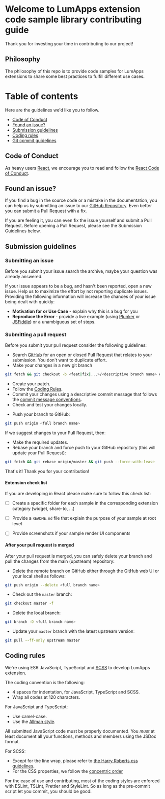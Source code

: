 # Welcome to LumApps extension code sample library contributing guide <!-- omit in toc -->

Thank you for investing your time in contributing to our project!

## Philosophy

The philosophy of this repo is to provide code samples for LumApps extensions to share some best practices to fulfill different use cases.

# Table of contents

Here are the guidelines we'd like you to follow.

-   [Code of Conduct](#code-of-conduct)
-   [Found an issue?](#found-an-issue-)
-   [Submission guidelines](#submission-guidelines)
-   [Coding rules](#coding-rules)
-   [Git commit guidelines](#git-commit-guidelines)

## <a name="code-of-conduct"></a> Code of Conduct

As heavy users [React](https://github.com/facebook/react/), we encourage you to read and follow the [React Code of Conduct](https://github.com/facebook/react/blob/master/CODE_OF_CONDUCT.md).

## <a name="found-an-issue-"></a> Found an issue?

If you find a bug in the source code or a mistake in the documentation, you can help us by submitting an issue to our [GitHub Repository](https://github.com/lumapps/lumapps-extension-code-sample/issues). Even better you can submit a Pull Request with a fix.

If you are feeling it, you can even fix the issue yourself and submit a Pull Request.
Before opening a Pull Request, please see the Submission Guidelines below.

## <a name="submission-guidelines"></a> Submission guidelines

### Submitting an issue

Before you submit your issue search the archive, maybe your question was already answered.

If your issue appears to be a bug, and hasn't been reported, open a new issue. Help us to maximize the effort by not reporting duplicate issues. Providing the following information will increase the chances of your issue being dealt with quickly:

-   **Motivation for or Use Case** - explain why this is a bug for you
-   **Reproduce the Error** - provide a live example (using [Plunker](http://plnkr.co/edit) or [JSFiddle](http://jsfiddle.net/)) or a unambiguous set of steps.

### Submitting a pull request

Before you submit your pull request consider the following guidelines:

-   Search [GitHub](https://github.com/lumapps/lumapps-extension-code-sample/pulls) for an open or closed Pull Request that relates to your submission. You don't want to duplicate effort.
-   Make your changes in a new git branch

```bash
git fetch && git checkout -b <feat|fix|...>/<descriptive branch name> origin/master
```

-   Create your patch.
-   Follow the [Coding Rules](#rules).
-   Commit your changes using a descriptive commit message that follows the [commit message conventions](#commit-message-format).
-   Check and test your changes locally.

*   Push your branch to GitHub:

```bash
git push origin <full branch name>
```

If we suggest changes to your Pull Request, then:

-   Make the required updates.
-   Rebase your branch and force push to your GitHub repository (this will update your Pull Request):

```bash
git fetch && git rebase origin/master && git push --force-with-lease
```

That's it! Thank you for your contribution!

#### Extension check list

If you are developing in React please make sure to follow this check list:

-   [ ] Create a specific folder for each sample in the corresponding extension category (widget, share-to, ...)
-   [ ] Provide a `README.md` file that explain the purpose of your sample at root level
-   [ ] Provide screenshots if your sample render UI components


#### After your pull request is merged

After your pull request is merged, you can safely delete your branch and pull the changes from the main (upstream) repository:

-   Delete the remote branch on GitHub either through the GitHub web UI or your local shell as follows:

```bash
git push origin --delete <full branch name>
```

-   Check out the `master` branch:

```bash
git checkout master -f
```

-   Delete the local branch:

```bash
git branch -D <full branch name>
```

-   Update your `master` branch with the latest upstream version:

```bash
git pull --ff-only upstream master
```

## <a name="coding-rules"></a> Coding rules

We're using ES6 JavaScript, TypeScript and [SCSS](http://sass-lang.com/) to develop LumApps extension.

The coding convention is the following:

-   4 spaces for indentation, for JavaScript, TypeScript and SCSS.
-   Wrap all codes at 120 characters.

For JavaScript and TypeScript:

-   Use camel-case.
-   Use the [Allman style](http://en.wikipedia.org/wiki/Indent_style#Allman_style).

All submitted JavaScript code must be properly documented. You _must_ at least document all your functions, methods and members using the JSDoc format.

For SCSS:

-   Except for the line wrap, please refer to [the Harry Roberts css guidelines](http://cssguidelin.es/).
-   For the CSS properties, we follow the [concentric order](http://rhodesmill.org/brandon/2011/concentric-css/)

For the ease of use and contributing, most of the coding styles are enforced with ESLint, TSLint, Prettier and StyleLint. So as long as the pre-commit script let you commit, you should be good.
